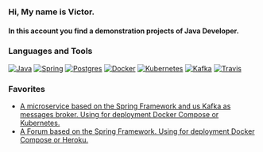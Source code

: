 ### Hi, My name is Victor.

#### In this account you find a demonstration projects of Java Developer.

### Languages and Tools

[![Java](https://img.shields.io/badge/Java-gray?style=for-the-badge&logo=java)](https://github.com/QmBo)
[![Spring](https://img.shields.io/badge/Spring-gray?style=for-the-badge&logo=Spring)](https://github.com/QmBo)
[![Postgres](https://img.shields.io/badge/Postgres-gray?style=for-the-badge&logo=Postgresql)](https://github.com/QmBo)
[![Docker](https://img.shields.io/badge/Docker-gray?style=for-the-badge&logo=Docker)](https://github.com/QmBo)
[![Kubernetes](https://img.shields.io/badge/Kubernetes-gray?style=for-the-badge&logo=Kubernetes)](https://github.com/QmBo)
[![Kafka](https://img.shields.io/badge/Kafka-gray?style=for-the-badge&logo=ApacheKafka)](https://github.com/QmBo)
[![Travis](https://img.shields.io/badge/travis_ci-gray?style=for-the-badge&logo=travisci)](https://github.com/QmBo)


### Favorites
* [A microservice based on the Spring Framework and us Kafka as messages broker.
  Using for deployment Docker Compose or Kubernetes.](https://github.com/QmBo/passport-server)
* [A Forum based on the Spring Framework. Using for deployment Docker Compose or Heroku.](https://github.com/QmBo/job4j_forum)

